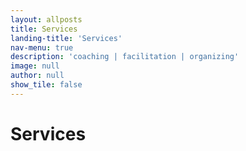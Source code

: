 ```yaml
---
layout: allposts
title: Services
landing-title: 'Services'
nav-menu: true
description: 'coaching | facilitation | organizing'
image: null
author: null
show_tile: false
---
```


<h1>Services</h1>
